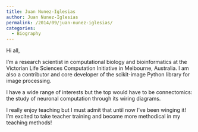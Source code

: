 ```yaml
---
title: Juan Nunez-Iglesias
author: Juan Nunez-Iglesias
permalink: /2014/09/juan-nunez-iglesias/
categories:
  - Biography
---
```

Hi all,

I&#8217;m a research scientist in computational biology and bioinformatics at the Victorian Life Sciences Computation Initiative in Melbourne, Australia. I am also a contributor and core developer of the scikit-image Python library for image processing.

I have a wide range of interests but the top would have to be connectomics: the study of neuronal computation through its wiring diagrams.

I really enjoy teaching but I must admit that until now I&#8217;ve been winging it! I&#8217;m excited to take teacher training and become more methodical in my teaching methods!
